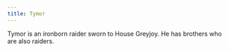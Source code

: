 ```yaml
---
title: Tymor
---
```


Tymor is an ironborn raider sworn to House Greyjoy. He has brothers who are also raiders.


